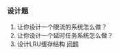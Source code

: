 ### 设计题



1. 让你设计一个限流的系统怎么做？
2. 让你设计一个延时任务系统怎么做？
3. 设计LRU缓存结构  [问题](https://www.nowcoder.com/practice/e3769a5f49894d49b871c09cadd13a61?tpId=117&&tqId=1006010) 